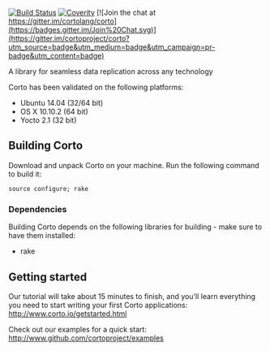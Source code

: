 [![Build Status](https://travis-ci.org/cortoproject/corto.svg?branch=master)](https://travis-ci.org/cortoproject/corto) [![Coverity](https://scan.coverity.com/projects/3807/badge.svg)](https://scan.coverity.com/projects/3807) [![Join the chat at https://gitter.im/cortolang/corto](https://badges.gitter.im/Join%20Chat.svg)](https://gitter.im/cortoproject/corto?utm_source=badge&utm_medium=badge&utm_campaign=pr-badge&utm_content=badge)

A library for seamless data replication across any technology

Corto has been validated on the following platforms:
 * Ubuntu 14.04 (32/64 bit)
 * OS X 10.10.2 (64 bit)
 * Yocto 2.1 (32 bit)

## Building Corto
Download and unpack Corto on your machine. Run the following command to build it:
```
source configure; rake
```
### Dependencies
Building Corto depends on the following libraries for building - make sure to have them installed:
 * rake

## Getting started
Our tutorial will take about 15 minutes to finish, and you'll learn everything you need to start writing your first Corto applications: http://www.corto.io/getstarted.html

Check out our examples for a quick start:
http://www.github.com/cortoproject/examples
